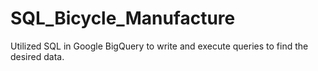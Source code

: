# SQL_Bicycle_Manufacture
Utilized SQL in Google BigQuery to write and execute queries to find the desired data.
